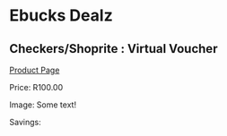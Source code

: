 
# Ebucks Dealz
## Checkers/Shoprite : Virtual Voucher
[Product Page](https://www.ebucks.com/web/shop/productSelected.do?prodId=256251439&catId=227677169)

Price: R100.00

Image: Some text!

Savings: 


	
